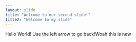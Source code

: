 ```yaml
---
layout: slide
title: "Welcome to our second slide!"
title2: "Welcome to my slide" 
---
```

Hello World!
Use the left arrow to go back!Woah this is new
